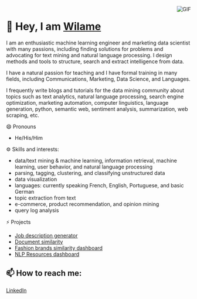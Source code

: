 <img align="right" alt="GIF" src="https://media.giphy.com/media/l41YbcuvFhMPY0TWU/giphy.gif" />

# 👋 Hey, I am [Wilame](https://wila.me)

I am an enthusiastic machine learning engineer and marketing data scientist with many passions, including finding solutions for problems and advocating for text mining and natural language processing. I design methods and tools to structure, search and extract intelligence from data.
 
I have a natural passion for teaching and I have formal training in many fields, including Communications, Marketing, Data Science, and Languages.

I frequently write blogs and tutorials for the data mining community about topics such as text analytics, natural language processing, search engine optimization, marketing automation, computer linguistics, language generation, python, semantic web, sentiment analysis, summarization, web scraping, etc.

😄 Pronouns

- He/His/Him

⚙️ Skills and interests: 

- data/text mining & machine learning, information retrieval, machine learning, user behavior, and natural language processing
- parsing, tagging, clustering, and classifying unstructured data
- data visualization
- languages: currently speaking French, English, Portuguese, and basic German
- topic extraction from text
- e-commerce, product recommendation, and opinion mining
- query log analysis

⚡ Projects

- [Job description generator](https://vallantin-jobdescriptiongenerator-app-5wz0u4.streamlitapp.com/)
- [Document similarity](https://vallantin-textsimilarity-app-gopds6.streamlitapp.com/)
- [Fashion brands similarity dashboard](https://vallantin-fashion-brands-app-b9zllh.streamlitapp.com/)
- [NLP Resources dashboard](https://vallantin-nlp-resources-app-1c6nvk.streamlitapp.com/)

## 📫 How to reach me: 
[LinkedIn](https://www.linkedin.com/in/wilame/)
